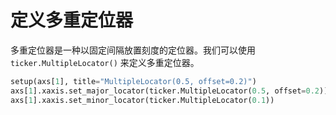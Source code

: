 # 定义多重定位器

多重定位器是一种以固定间隔放置刻度的定位器。我们可以使用 `ticker.MultipleLocator()` 来定义多重定位器。

```python
setup(axs[1], title="MultipleLocator(0.5, offset=0.2)")
axs[1].xaxis.set_major_locator(ticker.MultipleLocator(0.5, offset=0.2))
axs[1].xaxis.set_minor_locator(ticker.MultipleLocator(0.1))
```
